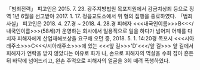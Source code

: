 「범죄전력」
피고인은 2015. 7. 23. 광주지방법원 목포지원에서 감금치상죄 등으로 징역 1년 6월을 선고받아 2017. 1. 17. 정읍교도소에서 위 형의 집행을 종료하였다.
「범죄사실」
피고인은 2018. 4. 27.경 ~ 2018. 4. 28.경 피해자 <<<내국인이름>>>B<<</내국인이름>>>(58세)가 운영하는 회사에서 일용직으로 일을 하다가 넘어져 어깨를 다치자 피해자에게 산업재해보상을 요구해 오던 중, 2018. 5. 1. 14:20경 목포시 <<<시아래주소>>>C<<</시아래주소>>>에 있는 <<<앞 길>>>'D'<<</앞 길>>> 앞 길에서 피해자가 연락을 받지 않았다는 이유로 화가 나, 손으로 피해자의 멱살을 수회 잡아 흔든 뒤 바닥에 넘어뜨리고, 왼손 주먹으로 피해자의 얼굴을 3회 때려 폭행하였다.